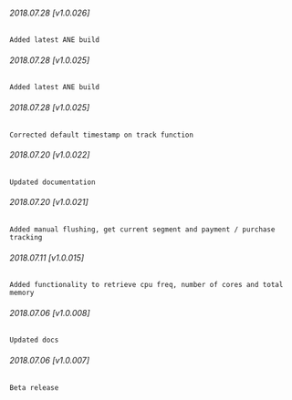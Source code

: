 

###### 2018.07.28 [v1.0.026]

```
Added latest ANE build
```


###### 2018.07.28 [v1.0.025]

```
Added latest ANE build
```


###### 2018.07.28 [v1.0.025]

```
Corrected default timestamp on track function
```


###### 2018.07.20 [v1.0.022]

```
Updated documentation
```


###### 2018.07.20 [v1.0.021]

```
Added manual flushing, get current segment and payment / purchase tracking
```


###### 2018.07.11 [v1.0.015]

```
Added functionality to retrieve cpu freq, number of cores and total memory
```


###### 2018.07.06 [v1.0.008]

```
Updated docs
```


###### 2018.07.06 [v1.0.007]

```
Beta release
```
